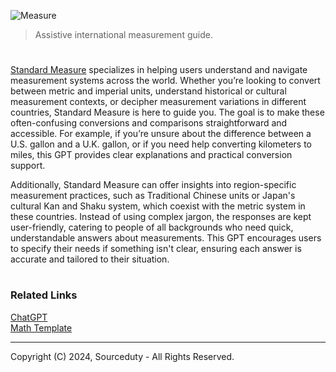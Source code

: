 ![Measure](https://github.com/user-attachments/assets/7c06256e-badd-4564-a485-218deb422520)

>  Assistive international measurement guide.
#

[Standard Measure](https://chatgpt.com/g/g-7lJeIjvrb-standard-measure) specializes in helping users understand and navigate measurement systems across the world. Whether you’re looking to convert between metric and imperial units, understand historical or cultural measurement contexts, or decipher measurement variations in different countries, Standard Measure is here to guide you. The goal is to make these often-confusing conversions and comparisons straightforward and accessible. For example, if you’re unsure about the difference between a U.S. gallon and a U.K. gallon, or if you need help converting kilometers to miles, this GPT provides clear explanations and practical conversion support.

Additionally, Standard Measure can offer insights into region-specific measurement practices, such as Traditional Chinese units or Japan's cultural Kan and Shaku system, which coexist with the metric system in these countries. Instead of using complex jargon, the responses are kept user-friendly, catering to people of all backgrounds who need quick, understandable answers about measurements. This GPT encourages users to specify their needs if something isn't clear, ensuring each answer is accurate and tailored to their situation.

#
### Related Links

[ChatGPT](https://github.com/sourceduty/ChatGPT)
<br>
[Math Template](https://github.com/sourceduty/Math_Template)

***
Copyright (C) 2024, Sourceduty - All Rights Reserved.
